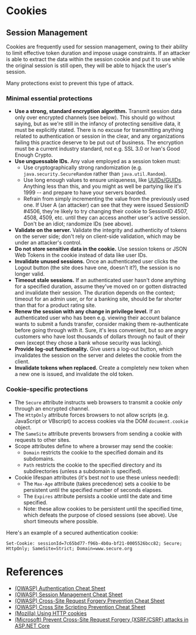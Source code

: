 # Cookies

## Session Management

Cookies are frequently used for session management, owing to their ability to limit effective token duration and impose usage constraints. If an attacker is able to extract the data within the session cookie and put it to use while the original session is still open, they will be able to hijack the user's session. 

Many protections exist to prevent this type of attack. 

### Minimal essential protections

* **Use a strong, standard encryption algorithm.** Transmit session data only over encrypted channels (see below). This should go without saying, but as we're still in the infancy of protecting sensitive data, it must be explicitly stated. There is no excuse for transmitting anything related to authentication or session in the clear, and any organizations failing this practice deserve to be put out of business. The encryption must be a current industry standard, not e.g. SSL 3.0 or Ivan's Good Enough Crypto.
* **Use unguessable IDs.** Any value employed as a session token must:
  * Use cryptographically strong randomization (e.g. ```java.security.SecureRandom``` rather than ```java.util.Random```).
  * Use long enough values to ensure uniqueness, like [UUIDs/GUIDs](https://en.wikipedia.org/wiki/Universally_unique_identifier). Anything less than this, and you might as well be partying like it's 1999 -- and prepare to have your servers boarded.
  * Refrain from simply incrementing the value from the previously used one. If User A (an attacker) can see that they were issued SessionID #4506, they're likely to try changing their cookie to SessionID 4507, 4508, 4509, etc. until they can access another user's active session. Don't be an idiot; randomize IDs (see above).
* **Validate on the server.** Validate the integrity and authenticity of tokens on the server side; don't rely on client-side validation, which may be under an attacker's control.
* **Do not store sensitive data in the cookie.** Use session tokens or JSON Web Tokens in the cookie instead of data like user IDs.
* **Invalidate unused sessions.** Once an authenticated user clicks the Logout button (the site does have one, doesn't it?), the session is no longer valid.
* **Timeout stale sessions.** If an authenticated user hasn't done anything for a specified duration, assume they've moved on or gotten distracted and invalidate their session. The duration depends on the context; timeout for an admin user, or for a banking site, should be far shorter than that for a product rating site.
* **Renew the session with any change in privilege level.** If an authenticated user who has been e.g. viewing their account balance wants to submit a funds transfer, consider making them re-authenticate before going through with it. Sure, it's less convenient, but so are angry customers who have lost thousands of dollars through no fault of their own (except they chose a bank whose security was lacking).
* **Provide log-out functionality.** Give users a log-out button, which invalidates the session on the server and deletes the cookie from the client.
* **Invalidate tokens when replaced.** Create a completely new token when a new one is issued, and invalidate the old token.


### Cookie-specific protections

* The ```Secure``` attribute instructs web browsers to transmit a cookie _only_ through an encrypted channel.
* The ```HttpOnly``` attribute forces browsers to not allow scripts (e.g. JavaScript or VBscript) to access cookies via the DOM ```document.cookie``` object.
* The ```SameSite``` attribute prevents browsers from sending a cookie with requests to other sites.
* Scope attributes define to where a browser may send the cookie:
  * ```Domain``` restricts the cookie to the specified domain and its subdomains.
  * ```Path``` restricts the cookie to the specified directory and its subdirectories (unless a subdomain is specified).
* Cookie lifespan attributes (it's best _not_ to use these unless needed):
  * The ```Max-Age``` attribute (takes precedence) sets a cookie to be persistent until the specified number of seconds elapses.
  * The ```Expires``` attribute persists a cookie until the date and time specified.
  * Note: these allow cookies to be persistent until the specified time, which defeats the purpose of closed sessions (see above). Use short timeouts where possible.
 
Here's an example of a secured authentication cookie:

```Set-Cookie: sessionId=7c65bd77-f96b-4b0a-bf21-0005526bcc82; Secure; HttpOnly; SameSite=Strict; Domain=www.secure.org```

# References

* [(OWASP) Authentication Cheat Sheet](https://cheatsheetseries.owasp.org/cheatsheets/Authentication_Cheat_Sheet.html#introduction)
* [(OWASP) Session Management Cheat Sheet](https://cheatsheetseries.owasp.org/cheatsheets/Session_Management_Cheat_Sheet.html)
* [(OWASP) Cross-Site Request Forgery Prevention Cheat Sheet](https://cheatsheetseries.owasp.org/cheatsheets/Cross-Site_Request_Forgery_Prevention_Cheat_Sheet.html)
* [(OWASP) Cross Site Scripting Prevention Cheat Sheet](https://cheatsheetseries.owasp.org/cheatsheets/Cross_Site_Scripting_Prevention_Cheat_Sheet.html)
* [(Mozilla) Using HTTP cookies](https://developer.mozilla.org/en-US/docs/Web/HTTP/Cookies#security)
* [(Microsoft) Prevent Cross-Site Request Forgery (XSRF/CSRF) attacks in ASP.NET Core](https://learn.microsoft.com/en-us/aspnet/core/security/anti-request-forgery#authentication-fundamentals)
